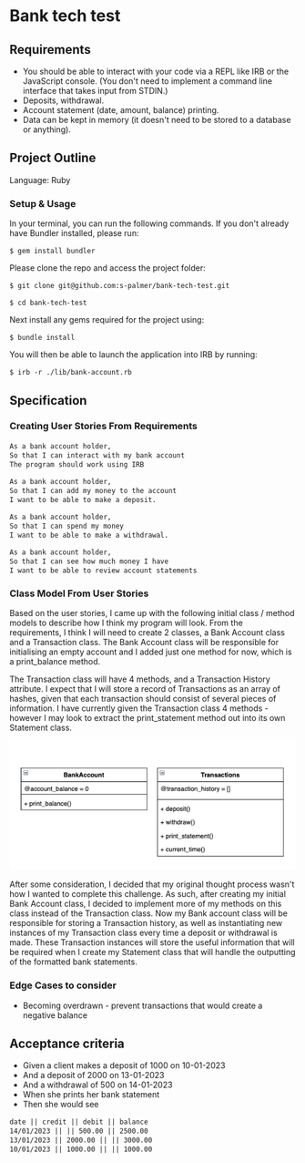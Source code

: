 # Bank tech test

## Requirements
* You should be able to interact with your code via a REPL like IRB or the JavaScript console. (You don't need to implement a command line interface that takes input from STDIN.)
* Deposits, withdrawal.
* Account statement (date, amount, balance) printing.
* Data can be kept in memory (it doesn't need to be stored to a database or anything).

## Project Outline

Language: Ruby

### Setup & Usage

In your terminal, you can run the following commands. If you don't already have Bundler installed, please run: 
``` 
$ gem install bundler 
```
Please clone the repo and access the project folder:
```
$ git clone git@github.com:s-palmer/bank-tech-test.git
```
```
$ cd bank-tech-test
```
Next install any gems required for the project using:
```
$ bundle install
```
You will then be able to launch the application into IRB by running:
```
$ irb -r ./lib/bank-account.rb
```

## Specification

### Creating User Stories From Requirements

```
As a bank account holder,
So that I can interact with my bank account
The program should work using IRB
```
```
As a bank account holder,
So that I can add my money to the account
I want to be able to make a deposit.
```
```
As a bank account holder,
So that I can spend my money
I want to be able to make a withdrawal.
```
```
As a bank account holder,
So that I can see how much money I have
I want to be able to review account statements
```

### Class Model From User Stories

Based on the user stories, I came up with the following initial class / method models to describe how I think my program will look.
From the requirements, I think I will need to create 2 classes, a Bank Account class and a Transaction class. The Bank Account class will be responsible for initialising an empty account and I added just one method for now, which is a print_balance method.

The Transaction class will have 4 methods, and a Transaction History attribute. I expect that I will store a record of Transactions as an array of hashes, given that each transaction should consist of several pieces of information. I have currently given the Transaction class 4 methods - however I may look to extract the print_statement method out into its own Statement class. 

![Class Model](ClassModel.png)

After some consideration, I decided that my original thought process wasn't how I wanted to complete this challenge. As such, after creating my initial Bank Account class, I decided to implement more of my methods on this class instead of the Transaction class. Now my Bank account class will be responsible for storing a Transaction history, as well as instantiating new instances of my Transaction class every time a deposit or withdrawal is made. These Transaction instances will store the useful information that will be required when I create my Statement class that will handle the outputting of the formatted bank statements.

### Edge Cases to consider
* Becoming overdrawn - prevent transactions that would create a negative balance

## Acceptance criteria

* Given a client makes a deposit of 1000 on 10-01-2023
* And a deposit of 2000 on 13-01-2023
* And a withdrawal of 500 on 14-01-2023
* When she prints her bank statement
* Then she would see

```
date || credit || debit || balance
14/01/2023 || || 500.00 || 2500.00
13/01/2023 || 2000.00 || || 3000.00
10/01/2023 || 1000.00 || || 1000.00
```
